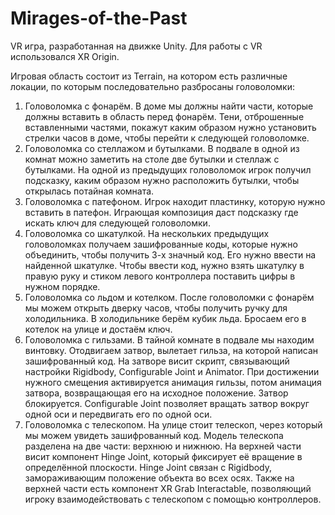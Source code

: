# Mirages-of-the-Past

VR игра, разработанная на движке Unity. Для работы с VR использовался XR Origin.

Игровая область состоит из Terrain, на котором есть различные локации, по которым последовательно разбросаны головоломки:

1. Головоломка с фонарём. В доме мы должны найти части, которые должны вставить в область перед фонарём. Тени, отброшенные вставленными частями, покажут каким образом нужно установить стрелки часов в доме, чтобы перейти к следующей головоломке.
2. Головоломка со стеллажом и бутылками. В подвале в одной из комнат можно заметить на столе две бутылки и стеллаж с бутылками. На одной из предыдущих головоломок игрок получил подсказку, каким образом нужно расположить бутылки, чтобы открылась потайная комната.
3. Головоломка с патефоном. Игрок находит пластинку, которую нужно вставить в патефон. Играющая композиция даст подсказку где искать ключ для следующей головоломки.
4. Головоломка со шкатулкой. На нескольких предыдущих головоломках получаем зашифрованные коды, которые нужно объединить, чтобы получить 3-х значный код. Его нужно ввести на найденной шкатулке. Чтобы ввести код, нужно взять шкатулку в правую руку и стиком левого контроллера поставить цифры в нужном порядке.
5. Головоломка со льдом и котелком. После головоломки с фонарём мы можем открыть дверку часов, чтобы получить ручку для холодильника. В холодильнике берём кубик льда. Бросаем его в котелок на улице и достаём ключ.
6. Головоломка с гильзами. В тайной комнате в подвале мы находим винтовку. Отодвигаем затвор, вылетает гильза, на которой написан зашифрованный код. На затворе висит скрипт, связывающий настройки Rigidbody, Configurable Joint и Animator. При достижении нужного смещения активируется анимация гильзы, потом анимация затвора, возвращающая его на исходное положение. Затвор блокируется. Configurable Joint позволяет вращать затвор вокруг одной оси и передвигать его по одной оси.
7. Головоломка с телескопом. На улице стоит телескоп, через который мы можем увидеть зашифрованный код. Модель телескопа разделена на две части: верхнюю и нижнюю. На верхней части висит компонент Hinge Joint, который фиксирует её вращение в определённой плоскости. Hinge Joint связан с Rigidbody, замораживающим положение объекта во всех осях. Также на верхней части есть компонент XR Grab Interactable, позволяющий игроку взаимодействовать с телескопом с помощью контроллеров. 
